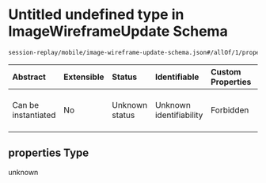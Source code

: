 # Untitled undefined type in ImageWireframeUpdate Schema

```txt
session-replay/mobile/image-wireframe-update-schema.json#/allOf/1/properties
```



| Abstract            | Extensible | Status         | Identifiable            | Custom Properties | Additional Properties | Access Restrictions | Defined In                                                                                                                     |
| :------------------ | :--------- | :------------- | :---------------------- | :---------------- | :-------------------- | :------------------ | :----------------------------------------------------------------------------------------------------------------------------- |
| Can be instantiated | No         | Unknown status | Unknown identifiability | Forbidden         | Allowed               | none                | [image-wireframe-update-schema.json\*](../out/session-replay/mobile/image-wireframe-update-schema.json "open original schema") |

## properties Type

unknown
